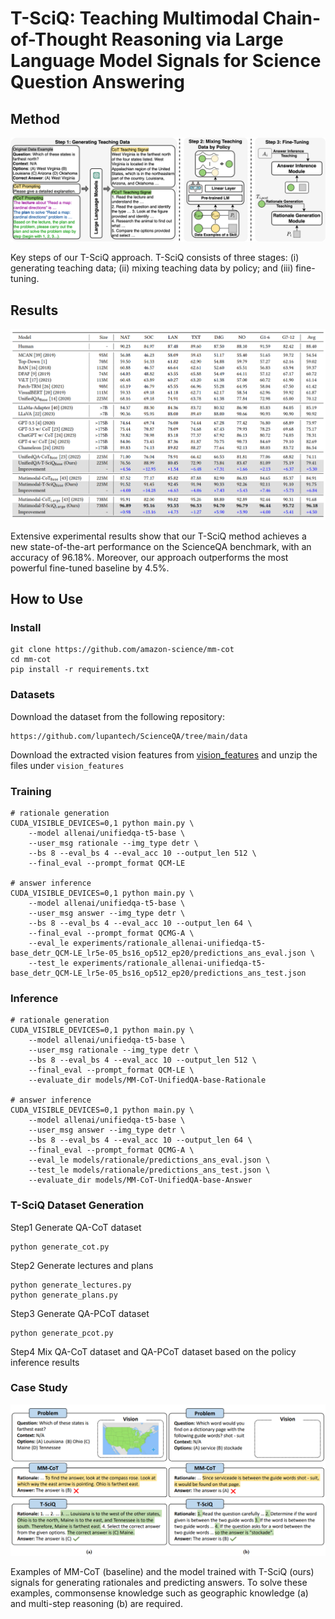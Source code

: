 # T-SciQ: Teaching Multimodal Chain-of-Thought Reasoning via Large Language Model Signals for Science Question Answering

## Method

![](figures/method.png)

Key steps of our T-SciQ approach. T-SciQ consists of three stages: (i) generating teaching data; (ii) mixing teaching data by policy; and (iii) fine-tuning.

## Results

![](figures/results.png)

Extensive experimental results show that our T-SciQ method achieves a new state-of-the-art performance on the ScienceQA benchmark, with an accuracy of 96.18\%. Moreover, our approach outperforms the most powerful fine-tuned baseline by 4.5\%.

## How to Use

### Install

```
git clone https://github.com/amazon-science/mm-cot
cd mm-cot
pip install -r requirements.txt
```

### Datasets

Download the dataset from the following repository:

```
https://github.com/lupantech/ScienceQA/tree/main/data
```

Download the extracted vision features from [vision_features](https://drive.google.com/file/d/13B0hc_F_45-UlqPLKSgRz-ALtFQ8kIJr/view?usp=share_link) and unzip the files under `vision_features`

### Training

```
# rationale generation
CUDA_VISIBLE_DEVICES=0,1 python main.py \
    --model allenai/unifiedqa-t5-base \
    --user_msg rationale --img_type detr \
    --bs 8 --eval_bs 4 --eval_acc 10 --output_len 512 \
    --final_eval --prompt_format QCM-LE

# answer inference
CUDA_VISIBLE_DEVICES=0,1 python main.py \
    --model allenai/unifiedqa-t5-base \
    --user_msg answer --img_type detr \
    --bs 8 --eval_bs 4 --eval_acc 10 --output_len 64 \
    --final_eval --prompt_format QCMG-A \
    --eval_le experiments/rationale_allenai-unifiedqa-t5-base_detr_QCM-LE_lr5e-05_bs16_op512_ep20/predictions_ans_eval.json \
    --test_le experiments/rationale_allenai-unifiedqa-t5-base_detr_QCM-LE_lr5e-05_bs16_op512_ep20/predictions_ans_test.json
```

### Inference

```
# rationale generation
CUDA_VISIBLE_DEVICES=0,1 python main.py \
    --model allenai/unifiedqa-t5-base \
    --user_msg rationale --img_type detr \
    --bs 8 --eval_bs 4 --eval_acc 10 --output_len 512 \
    --final_eval --prompt_format QCM-LE \
    --evaluate_dir models/MM-CoT-UnifiedQA-base-Rationale

# answer inference
CUDA_VISIBLE_DEVICES=0,1 python main.py \
    --model allenai/unifiedqa-t5-base \
    --user_msg answer --img_type detr \
    --bs 8 --eval_bs 4 --eval_acc 10 --output_len 64 \
    --final_eval --prompt_format QCMG-A \
    --eval_le models/rationale/predictions_ans_eval.json \
    --test_le models/rationale/predictions_ans_test.json \
    --evaluate_dir models/MM-CoT-UnifiedQA-base-Answer
```

### T-SciQ Dataset Generation

Step1 Generate QA-CoT dataset

```
python generate_cot.py
```

Step2 Generate lectures and plans

```
python generate_lectures.py
python generate_plans.py
```

Step3 Generate QA-PCoT dataset

```
python generate_pcot.py
```

Step4 Mix QA-CoT dataset and QA-PCoT dataset based on the policy inference results


### Case Study

![](figures/case_study.png)

Examples of MM-CoT (baseline) and the model trained with T-SciQ (ours) signals for generating rationales and predicting answers. To solve these examples, commonsense knowledge such as geographic knowledge (a) and multi-step reasoning (b) are required.

